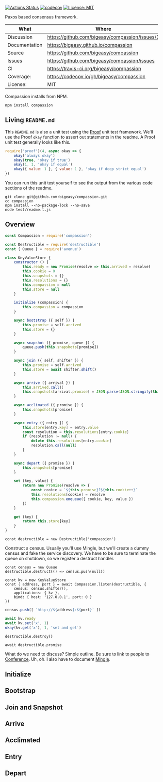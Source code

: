 [![Actions Status](https://github.com/bigeasy/compassion/workflows/Node%20CI/badge.svg)](https://github.com/bigeasy/compassion/actions)
[![codecov](https://codecov.io/gh/bigeasy/compassion/branch/master/graph/badge.svg)](https://codecov.io/gh/bigeasy/compassion)
[![License: MIT](https://img.shields.io/badge/License-MIT-yellow.svg)](https://opensource.org/licenses/MIT)

Paxos based consensus framework.

| What          | Where                                             |
| --- | --- |
| Discussion    | https://github.com/bigeasy/compassion/issues/1    |
| Documentation | https://bigeasy.github.io/compassion              |
| Source        | https://github.com/bigeasy/compassion             |
| Issues        | https://github.com/bigeasy/compassion/issues      |
| CI            | https://travis-ci.org/bigeasy/compassion          |
| Coverage:     | https://codecov.io/gh/bigeasy/compassion          |
| License:      | MIT                                               |


Compassion installs from NPM.

```
npm install compassion
```

## Living `README.md`

This `README.md` is also a unit test using the
[Proof](https://github.com/bigeasy/proof) unit test framework. We'll use the
Proof `okay` function to assert out statements in the readme. A Proof unit test
generally looks like this.

```javascript
require('proof')(4, async okay => {
    okay('always okay')
    okay(true, 'okay if true')
    okay(1, 1, 'okay if equal')
    okay({ value: 1 }, { value: 1 }, 'okay if deep strict equal')
})
```

You can run this unit test yourself to see the output from the various
code sections of the readme.

```text
git clone git@github.com:bigeasy/compassion.git
cd compassion
npm install --no-package-lock --no-save
node test/readme.t.js
```

## Overview

```javascript
const Compassion = require('compassion')
```

```javascript
const Destructible = require('destructible')
const { Queue } = require('avenue')
```

```javascript
class KeyValueStore {
    constructor () {
        this.ready = new Promise(resolve => this.arrived = resolve)
        this.cookie = 0
        this.snapshots = {}
        this.resolutions = {}
        this.compassion = null
        this.store = null
    }

    initialize (compassion) {
        this.compassion = compassion
    }

    async bootstrap ({ self }) {
        this.promise = self.arrived
        this.store = {}
    }

    async snapshot ({ promise, queue }) {
        queue.push(this.snapshots[promise])
    }

    async join ({ self, shifter }) {
        this.promise = self.arrived
        this.store = await shifter.shift()
    }

    async arrive ({ arrival }) {
        this.arrived.call()
        this.snapshots[arrival.promise] = JSON.parse(JSON.stringify(this.store))
    }

    async acclimated ({ promise }) {
        this.snapshots[promise]
    }

    async entry ({ entry }) {
        this.store[entry.key] = entry.value
        const resolution = this.resolutions[entry.cookie]
        if (resolution != null) {
            delete this.resolutions[entry.cookie]
            resolution.call(null)
        }
    }

    async depart ({ promise }) {
        this.snapshots[promise]
    }

    set (key, value) {
        return new Promise(resolve => {
            const cookie = `${this.promise}?${this.cookie++}`
            this.resolutions[cookie] = resolve
            this.compassion.enqueue({ cookie, key, value })
        })
    }

    get (key) {
        return this.store[key]
    }
}
```

```
const destructible = new Destructible('compassion')
```

Construct a census. Usually you'll use Mingle, but we'll create a dummy census
and fake the service discovery. We have to be sure to terminate the queue on
shutdown, so we register a destruct handler.

```
const census = new Queue
destructible.destruct(() => census.push(null))
```

```
const kv = new KeyValueStore
const { address, port } = await Compassion.listen(destructible, {
    census: census.shifter(),
    applications: { kv },
    bind: { host: '127.0.0.1', port: 0 }
})
```

```javascript
census.push([ `http://${address}:${port}` ])

await kv.ready
await kv.set('x', 1)
okay(kv.get('x'), 1, 'set and get')
```

```
destructible.destroy()

await destructible.promise
```

What do we need to discuss? Simple outline. Be sure to link to people to
[Conference](https://github.com/bigeasy/conference). Uh, oh. I also have to
document [Mingle](https://github.com/bigeasy/mingle).

## Initialize

## Bootstrap

## Join and Snapshot

## Arrive

## Acclimated

## Entry

## Depart
